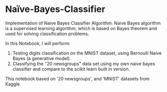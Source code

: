 # Naïve-Bayes-Classifier
Implementation of Naive Bayes Classifier Algorithm. Naive Bayes algorithm is a supervised learning algorithm, which is based on Bayes theorem and used for solving classification problems.

In this Notebook, I will perform:

1. Testing digits classification on the MNIST dataset, using Bernoulli Naive Bayes (a generative model).
2. Classifying the "20 newsgroups" data set using my own naive bayes classifier and compare to the scikit learn built in version.

This notebook based on '20 newsgroups', and 'MNIST' datasets from Kaggle.
